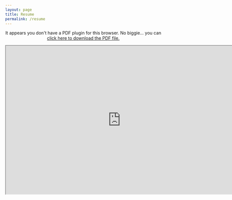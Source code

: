 ```yaml
--- 
layout: page
title: Resume
permalink: /resume
---
```

<center>

 <object data="https://drive.google.com/open?id=0B7hJdfAwnUNzallabGZfNWVneHM" type="application/pdf" width="100%" height="800px"> 
  <p>It appears you don't have a PDF plugin for this browser.
   No biggie... you can <a href="resume.pdf">click here to
  download the PDF file.</a></p>  
 </object>
 </div>

<iframe src="https://drive.google.com/file/d/0B7hJdfAwnUNzallabGZfNWVneHM/preview" width="740" height="480"></iframe>
</center>